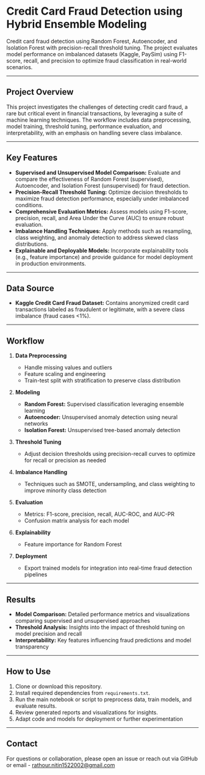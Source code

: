 # Credit Card Fraud Detection using Hybrid Ensemble Modeling
Credit card fraud detection using Random Forest, Autoencoder, and Isolation Forest with precision-recall threshold tuning. The project evaluates model performance on imbalanced datasets (Kaggle, PaySim) using F1-score, recall, and precision to optimize fraud classification in real-world scenarios.

---

## Project Overview

This project investigates the challenges of detecting credit card fraud, a rare but critical event in financial transactions, by leveraging a suite of machine learning techniques. The workflow includes data preprocessing, model training, threshold tuning, performance evaluation, and interpretability, with an emphasis on handling severe class imbalance.

---

## Key Features

- **Supervised and Unsupervised Model Comparison:** Evaluate and compare the effectiveness of Random Forest (supervised), Autoencoder, and Isolation Forest (unsupervised) for fraud detection.
- **Precision-Recall Threshold Tuning:** Optimize decision thresholds to maximize fraud detection performance, especially under imbalanced conditions.
- **Comprehensive Evaluation Metrics:** Assess models using F1-score, precision, recall, and Area Under the Curve (AUC) to ensure robust evaluation.
- **Imbalance Handling Techniques:** Apply methods such as resampling, class weighting, and anomaly detection to address skewed class distributions.
- **Explainable and Deployable Models:** Incorporate explainability tools (e.g., feature importance) and provide guidance for model deployment in production environments.

---

## Data Source

- **Kaggle Credit Card Fraud Dataset:** Contains anonymized credit card transactions labeled as fraudulent or legitimate, with a severe class imbalance (fraud cases <1%).
---

## Workflow

1. **Data Preprocessing**
   - Handle missing values and outliers
   - Feature scaling and engineering
   - Train-test split with stratification to preserve class distribution

2. **Modeling**
   - **Random Forest:** Supervised classification leveraging ensemble learning
   - **Autoencoder:** Unsupervised anomaly detection using neural networks
   - **Isolation Forest:** Unsupervised tree-based anomaly detection

3. **Threshold Tuning**
   - Adjust decision thresholds using precision-recall curves to optimize for recall or precision as needed

4. **Imbalance Handling**
   - Techniques such as SMOTE, undersampling, and class weighting to improve minority class detection

5. **Evaluation**
   - Metrics: F1-score, precision, recall, AUC-ROC, and AUC-PR
   - Confusion matrix analysis for each model

6. **Explainability**
   - Feature importance for Random Forest

7. **Deployment**
   - Export trained models for integration into real-time fraud detection pipelines

---

## Results

- **Model Comparison:** Detailed performance metrics and visualizations comparing supervised and unsupervised approaches
- **Threshold Analysis:** Insights into the impact of threshold tuning on model precision and recall
- **Interpretability:** Key features influencing fraud predictions and model transparency

---

## How to Use

1. Clone or download this repository.
2. Install required dependencies from `requirements.txt`.
3. Run the main notebook or script to preprocess data, train models, and evaluate results.
4. Review generated reports and visualizations for insights.
5. Adapt code and models for deployment or further experimentation

---

## Contact

For questions or collaboration, please open an issue or reach out via GitHub or email - rathour.nitin1522002@gmail.com


